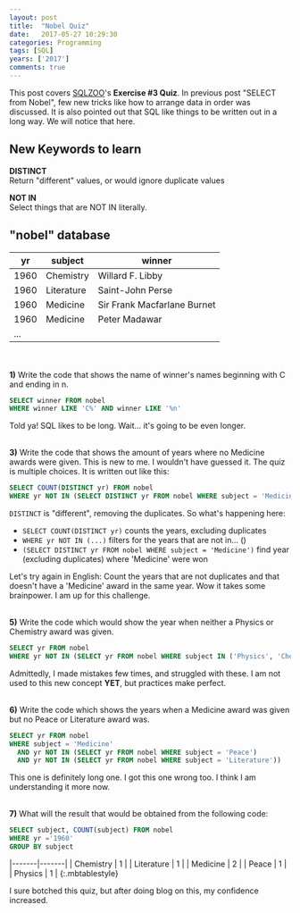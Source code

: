 ```yaml
---
layout: post
title:  "Nobel Quiz"
date:   2017-05-27 10:29:30
categories: Programming
tags: [SQL]
years: ['2017']
comments: true
---
```


This post covers [SQLZOO][SQLZOO]'s <strong>Exercise #3 Quiz</strong>. In previous post "SELECT from Nobel", few new tricks like how to arrange data in order was discussed. It is also pointed out that SQL like things to be written out in a long way. We will notice that here.

## New Keywords to learn

<strong>DISTINCT</strong> <br>
Return "different" values, or would ignore duplicate values

<strong>NOT IN</strong> <br>
Select things that are NOT IN literally.


## "nobel" database

| yr | subject | winner |
|-------|-------|-------|
| 1960 | Chemistry | Willard F. Libby |
| 1960 | Literature | Saint-John Perse |
| 1960 | Medicine | Sir Frank Macfarlane Burnet |
| 1960 | Medicine | Peter Madawar |
| ... |

<br>
<br>
<strong>1)</strong> Write the code that shows the name of winner's names beginning with C and ending in n.

```sql
SELECT winner FROM nobel
WHERE winner LIKE 'C%' AND winner LIKE '%n'
```

Told ya! SQL likes to be long. Wait... it's going to be even longer.
<br>

<br>
<strong>3)</strong> Write the code that shows the amount of years where no Medicine awards were given. This is new to me. I wouldn't have guessed it. The quiz is multiple choices. It is written out like this:

```sql
SELECT COUNT(DISTINCT yr) FROM nobel
WHERE yr NOT IN (SELECT DISTINCT yr FROM nobel WHERE subject = 'Medicine')
```

`DISTINCT` is "different", removing the duplicates. So what's happening here:

- `SELECT COUNT(DISTINCT yr)` counts the years, excluding duplicates
- `WHERE yr NOT IN (...)` filters for the years that are not in... ()
- `(SELECT DISTINCT yr FROM nobel WHERE subject = 'Medicine')` find year (excluding duplicates) where 'Medicine' were won

Let's try again in English: Count the years that are not duplicates and that doesn't have a 'Medicine' award in the same year. Wow it takes some brainpower. I am up for this challenge.
<br>

<br>
<strong>5)</strong> Write the code which would show the year when neither a Physics or Chemistry award was given.

```sql
SELECT yr FROM nobel
WHERE yr NOT IN (SELECT yr FROM nobel WHERE subject IN ('Physics', 'Chemistry'))
```
Admittedly, I made mistakes few times, and struggled with these. I am not used to this new concept <strong>YET</strong>, but practices make perfect.
<br>


<br>
<strong>6)</strong> Write the code which shows the years when a Medicine award was given but no Peace or Literature award was.

```sql
SELECT yr FROM nobel
WHERE subject = 'Medicine'
  AND yr NOT IN (SELECT yr FROM nobel WHERE subject = 'Peace')
  AND yr NOT IN (SELECT yr FROM nobel WHERE subject = 'Literature'))
```
This one is definitely long one. I got this one wrong too. I think I am understanding it more now.
<br>


<br>
<strong>7)</strong> What will the result that would be obtained from the following code:

```sql
SELECT subject, COUNT(subject) FROM nobel
WHERE yr ='1960'
GROUP BY subject
```

|-------|-------|
| Chemistry | 1 |
| Literature | 1 |
| Medicine | 2 |
| Peace | 1 |
| Physics | 1 |
{:.mbtablestyle}

I sure botched this quiz, but after doing blog on this, my confidence increased.





[SQLZOO]:https://sqlzoo.net/
